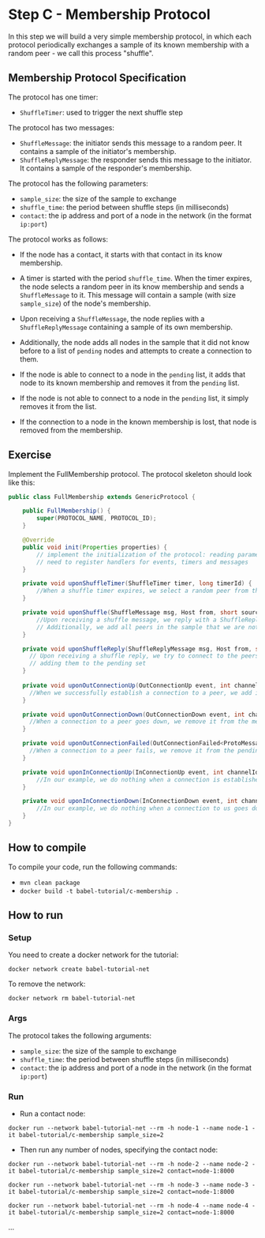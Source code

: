 # Step C - Membership Protocol

In this step we will build a very simple membership protocol, in which each protocol periodically exchanges a sample of
its known membership with a random peer - we call this process "shuffle".

## Membership Protocol Specification

The protocol has one timer:

- `ShuffleTimer`: used to trigger the next shuffle step

The protocol has two messages:

- `ShuffleMessage`: the initiator sends this message to a random peer. It contains a sample of the initiator's
  membership.
- `ShuffleReplyMessage`: the responder sends this message to the initiator. It contains a sample of the responder's
  membership.

The protocol has the following parameters:

- ``sample_size``: the size of the sample to exchange
- ``shuffle_time``: the period between shuffle steps (in milliseconds)
- ``contact``: the ip address and port of a node in the network (in the format `ip:port`)

The protocol works as follows:

- If the node has a contact, it starts with that contact in its know membership.

- A timer is started with the period ``shuffle_time``. When the timer expires, the node selects a random peer in its
  know membership and sends a `ShuffleMessage` to it. This message will contain a sample (with size ``sample_size``) of
  the node's membership.
- Upon receiving a `ShuffleMessage`, the node replies with a `ShuffleReplyMessage` containing a sample of its own
  membership.
- Additionally, the node adds all nodes in the sample that it did not know before to a list of ``pending`` nodes and
  attempts to create a connection to them.
- If the node is able to connect to a node in the ``pending`` list, it adds that node to its known membership and
  removes it from the ``pending`` list.
- If the node is not able to connect to a node in the ``pending`` list, it simply removes it from the list.
- If the connection to a node in the known membership is lost, that node is removed from the membership.

## Exercise

Implement the FullMembership protocol.
The protocol skeleton should look like this:

```java
public class FullMembership extends GenericProtocol {

    public FullMembership() {
        super(PROTOCOL_NAME, PROTOCOL_ID);
    }

    @Override
    public void init(Properties properties) {
        // implement the initialization of the protocol: reading parameters, connecting to the contact node, etc.
        // need to register handlers for events, timers and messages
    }

    private void uponShuffleTimer(ShuffleTimer timer, long timerId) {
        //When a shuffle timer expires, we select a random peer from the membership and send a ShuffleMessage to it
    }

    private void uponShuffle(ShuffleMessage msg, Host from, short sourceProto, int channelId) {
        //Upon receiving a shuffle message, we reply with a ShuffleReplyMessage containing a sample of our membership
        // Additionally, we add all peers in the sample that we are not connected to yet to the pending set and attempt to connect to them
    }

    private void uponShuffleReply(ShuffleReplyMessage msg, Host from, short sourceProto, int channelId) {
      // Upon receiving a shuffle reply, we try to connect to the peers in the sample that we are not connected to yet,
      // adding them to the pending set
    }
    
    private void uponOutConnectionUp(OutConnectionUp event, int channelId) {
      //When we successfully establish a connection to a peer, we add it to the membership
    }

    private void uponOutConnectionDown(OutConnectionDown event, int channelId) {
      //When a connection to a peer goes down, we remove it from the membership
    }

    private void uponOutConnectionFailed(OutConnectionFailed<ProtoMessage> event, int channelId) {
      //When a connection to a peer fails, we remove it from the pending set
    }

    private void uponInConnectionUp(InConnectionUp event, int channelId) {
        //In our example, we do nothing when a connection is established to us
    }

    private void uponInConnectionDown(InConnectionDown event, int channelId) {
        //In our example, we do nothing when a connection to us goes down
    }
}
```

## How to compile

To compile your code, run the following commands:
- ``mvn clean package``
- ``docker build -t babel-tutorial/c-membership .``

## How to run

### Setup
You need to create a docker network for the tutorial:

``docker network create babel-tutorial-net``

To remove the network:

``docker network rm babel-tutorial-net``

### Args

The protocol takes the following arguments:
- ``sample_size``: the size of the sample to exchange
- ``shuffle_time``: the period between shuffle steps (in milliseconds)
- ``contact``: the ip address and port of a node in the network (in the format `ip:port`)


### Run

- Run a contact node:

``docker run --network babel-tutorial-net --rm -h node-1 --name node-1 -it babel-tutorial/c-membership sample_size=2``

- Then run any number of nodes, specifying the contact node:

``docker run --network babel-tutorial-net --rm -h node-2 --name node-2 -it babel-tutorial/c-membership sample_size=2 contact=node-1:8000``

``docker run --network babel-tutorial-net --rm -h node-3 --name node-3 -it babel-tutorial/c-membership sample_size=2 contact=node-1:8000``

``docker run --network babel-tutorial-net --rm -h node-4 --name node-4 -it babel-tutorial/c-membership sample_size=2 contact=node-1:8000``

...

